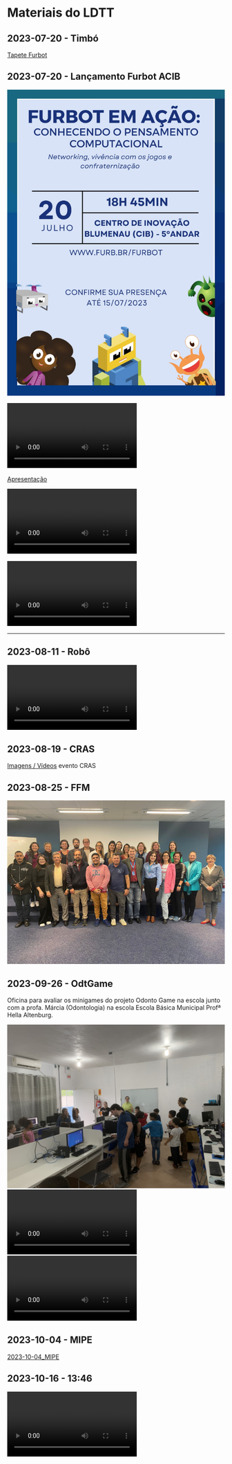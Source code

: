 # Materiais do LDTT

## 2023-07-20 - Timbó

[Tapete Furbot](./Documentos/2023-07-14_Timbo.mp4)  

## 2023-07-20 - Lançamento Furbot ACIB

![Evento](./Documentos/2023-07-20_evento.jpeg)  

<video src="./Documentos/2023-07-20_Video.mp4" controls title="./Documentos/2023-07-20_Video.mp4"></video>  

[Apresentação](./Documentos/2023-07-20_apresentacao.pdf)

<video src="./Documentos/2023-07-20_Instagram.mp4" controls title="./Documentos/2023-07-20_Instagram.mp4"></video>  

<video src="./Documentos/2023-07-20_NDTV.mp4" controls title="./Documentos/2023-07-20_NDTV.mp4"></video>  

----

## 2023-08-11 - Robô

<video src="./Documentos/2023-08-11_Robo.mp4" controls title="./Documentos/2023-08-11_Robo.mp4"></video>  

## 2023-08-19 - CRAS

[Imagens / Vídeos](./CRAS%202023-08-19/ "2023-08-19_CRAS") evento CRAS  

## 2023-08-25 - FFM

![2023-08-25_FFM](./Documentos/2023-08-25_FFM.png)  

## 2023-09-26 - OdtGame

Oficina para avaliar os minigames do projeto Odonto Game na escola junto com a profa. Márcia (Odontologia) na escola Escola Básica Municipal Profª Hella Altenburg.  

![2023-09-26_OdtGame_a](./Documentos/2023-09-26_OdtGame_a.jpeg)  
<video src="./Documentos/2023-09-26_OdtGame_b.mp4" controls title="2023-09-26_OdtGame_b"></video>  
<video src="./Documentos/2023-09-26_OdtGame_c.mp4" controls title="2023-09-26_OdtGame_c"></video>  

## 2023-10-04 - MIPE

[2023-10-04_MIPE](./Documentos/2023-10-04_MIPE.pdf "2023-10-04_MIPE")  

## 2023-10-16 - 13:46

<video src="./Documentos/2023-10-16_LDTT_institucional.mp4" controls title="./Documentos/2023-10-16_LDTT_institucional.mp4"></video>  

